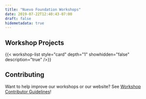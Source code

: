 ```yaml
---
title: "Nuevo Foundation Workshops"
date: 2019-07-22T12:40:43-07:00
draft: false
hidemetadata: true
---
```


## Workshop Projects
{{< workshop-list style="card" depth="1" showhidden="false" description="true"  />}}

## Contributing
Want to help improve our workshops or our website? See [Workshop Contributor Guidelines](guidelines/)!
